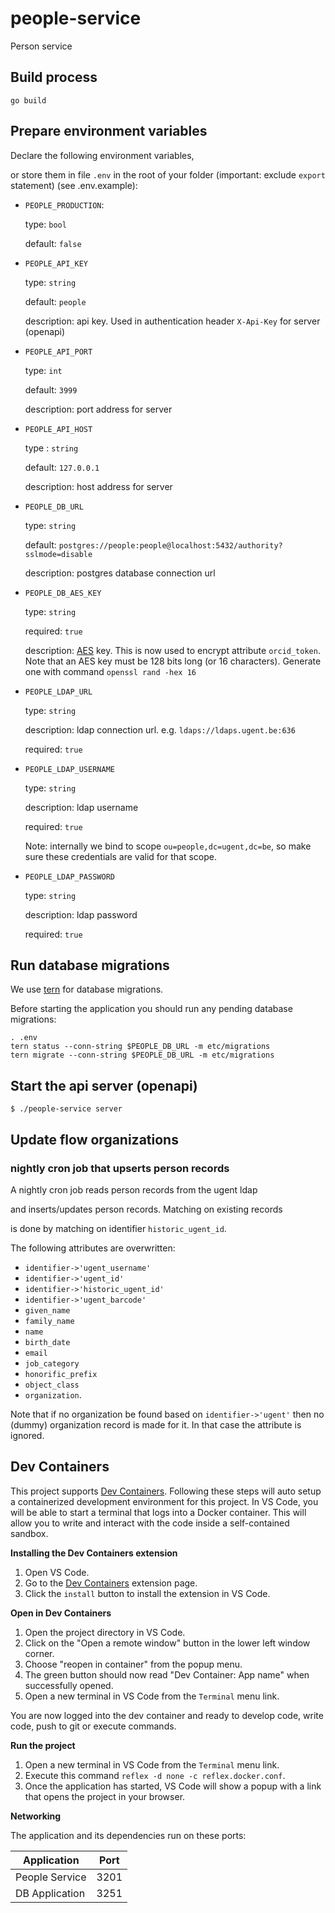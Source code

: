 # people-service
Person service

## Build process

```
go build
```

## Prepare environment variables

Declare the following environment variables,

or store them in file `.env` in the root of your folder (important: exclude `export` statement)
(see .env.example):

* `PEOPLE_PRODUCTION`:

  type: `bool`

  default: `false`

* `PEOPLE_API_KEY`

  type: `string`

  default: `people`

  description: api key. Used in authentication header `X-Api-Key` for server (openapi)

* `PEOPLE_API_PORT`

  type: `int`

  default: `3999`

  description: port address for server

* `PEOPLE_API_HOST`

  type : `string`

  default: `127.0.0.1`

  description: host address for server

* `PEOPLE_DB_URL`

  type: `string`

  default: `postgres://people:people@localhost:5432/authority?sslmode=disable`

  description: postgres database connection url

* `PEOPLE_DB_AES_KEY`

  type: `string`

  required: `true`

  description: [AES](https://en.wikipedia.org/wiki/Advanced_Encryption_Standard) key. This is now used to encrypt attribute `orcid_token`. Note that an AES key must be 128 bits long (or 16 characters). Generate one with command `openssl rand -hex 16`

* `PEOPLE_LDAP_URL`

  type: `string`

  description: ldap connection url. e.g. `ldaps://ldaps.ugent.be:636`

  required: `true`

* `PEOPLE_LDAP_USERNAME`

  type: `string`

  description: ldap username

  required: `true`

  Note: internally we bind to scope `ou=people,dc=ugent,dc=be`, so make sure these
  credentials are valid for that scope.

* `PEOPLE_LDAP_PASSWORD`

  type: `string`

  description: ldap password

  required: `true`

## Run database migrations

We use [tern](https://github.com/jackc/tern) for database migrations.

Before starting the application you should run any pending database migrations:

```
. .env
tern status --conn-string $PEOPLE_DB_URL -m etc/migrations
tern migrate --conn-string $PEOPLE_DB_URL -m etc/migrations
```

## Start the api server (openapi)

```
$ ./people-service server
```

## Update flow organizations

### nightly cron job that upserts person records

A nightly cron job reads person records from the ugent ldap

and inserts/updates person records. Matching on existing records

is done by matching on identifier `historic_ugent_id`.

The following attributes are overwritten:

* `identifier->'ugent_username'`
* `identifier->'ugent_id'`
* `identifier->'historic_ugent_id'`
* `identifier->'ugent_barcode'`
* `given_name`
* `family_name`
* `name`
* `birth_date`
* `email`
* `job_category`
* `honorific_prefix`
* `object_class`
* `organization`.

Note that if no organization be found based on `identifier->'ugent'` then no (dummy) organization record is made for it. In that case the attribute is ignored.

## Dev Containers

This project supports [Dev Containers](https://code.visualstudio.com/docs/devcontainers/containers). Following these steps
will auto setup a containerized development environment for this project. In VS Code, you will be able to start a terminal
that logs into a Docker container. This will allow you to write and interact with the code inside a self-contained sandbox.

**Installing the Dev Containers extension**

1. Open VS Code.
2. Go to the [Dev Containers](https://marketplace.visualstudio.com/items?itemName=ms-vscode-remote.remote-containers) extension page.
3. Click the `install` button to install the extension in VS Code.

**Open in Dev Containers**

1. Open the project directory in VS Code.
2. Click on the "Open a remote window" button in the lower left window corner.
3. Choose "reopen in container" from the popup menu.
4. The green button should now read "Dev Container: App name" when successfully opened.
5. Open a new terminal in VS Code from the `Terminal` menu link.

You are now logged into the dev container and ready to develop code, write code, push to git or execute commands.

**Run the project**

1. Open a new terminal in VS Code from the `Terminal` menu link.
2. Execute this command `reflex -d none -c reflex.docker.conf`.
3. Once the application has started, VS Code will show a popup with a link that opens the project in your browser.

**Networking**

The application and its dependencies run on these ports:

| Application    | Port |
| -------------- | ---- |
| People Service | 3201 |
| DB Application | 3251 |